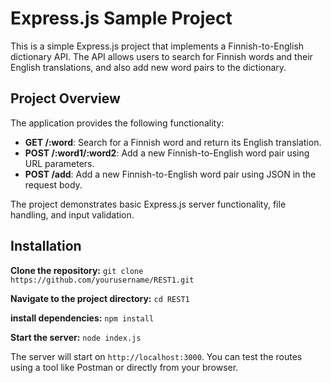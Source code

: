 # Express.js Sample Project

This is a simple Express.js project that implements a Finnish-to-English dictionary API. The API allows users to search for Finnish words and their English translations, and also add new word pairs to the dictionary.

## Project Overview

The application provides the following functionality:
- **GET /:word**: Search for a Finnish word and return its English translation.
- **POST /:word1/:word2**: Add a new Finnish-to-English word pair using URL parameters.
- **POST /add**: Add a new Finnish-to-English word pair using JSON in the request body.

The project demonstrates basic Express.js server functionality, file handling, and input validation.

## Installation

**Clone the repository:** `git clone https://github.com/yourusername/REST1.git`

**Navigate to the project directory:** `cd REST1`

**install dependencies:** `npm install`

**Start the server:** `node index.js`

The server will start on `http://localhost:3000`. You can test the routes using a tool like Postman or directly from your browser.
